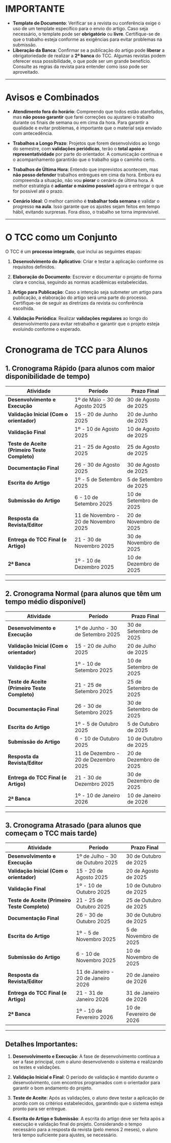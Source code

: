 
# IMPORTANTE
- **Template de Documento**: Verificar se a revista ou conferência exige o uso de um template específico para o envio do artigo. Caso seja necessário, o template pode ser **obrigatório** ou **livre**. Certifique-se de que o trabalho esteja conforme as exigências para evitar problemas na submissão.
- **Liberação da Banca**: Confirmar se a publicação do artigo pode **liberar** a obrigatoriedade de realizar a **2ª banca** do TCC. Algumas revistas podem oferecer essa possibilidade, o que pode ser um grande benefício. Consulte as regras da revista para entender como isso pode ser aproveitado.

---

# Avisos e Combinados

- **Atendimento fora do horário**: Compreendo que todos estão atarefados, mas **não posso garantir** que farei correções ou ajustarei o trabalho durante os finais de semana ou em cima da hora. Para garantir a qualidade e evitar problemas, é importante que o material seja enviado com antecedência.
  
- **Trabalhos a Longo Prazo**: Projetos que forem desenvolvidos ao longo do semestre, com **validações periódicas**, terão o **total apoio e representatividade** por parte do orientador. A comunicação contínua e o acompanhamento garantirão que o trabalho siga o caminho certo.

- **Trabalhos de Última Hora**: Entendo que imprevistos acontecem, mas **não posso defender** trabalhos entregues em cima da hora. Embora eu compreenda a situação, não vou **piorar** o cenário de última hora. A melhor estratégia é **adiantar o máximo possível** agora e entregar o que for possível até o prazo.

- **Cenário Ideal**: O melhor caminho é **trabalhar toda semana** e validar o progresso **na aula**. Isso garante que os ajustes sejam feitos em tempo hábil, evitando surpresas. Fora disso, o trabalho se torna imprevisível.

---

# O TCC como um Conjunto

O TCC é um **processo integrado**, que inclui as seguintes etapas:

1. **Desenvolvimento do Aplicativo**: Criar e testar a aplicação conforme os requisitos definidos.
   
2. **Elaboração do Documento**: Escrever e documentar o projeto de forma clara e concisa, seguindo as normas acadêmicas estabelecidas.

3. **Artigo para Publicação**: Caso a intenção seja submeter um artigo para publicação, a elaboração do artigo será uma parte do processo. Certifique-se de seguir as diretrizes da revista ou conferência escolhida.

4. **Validação Periódica**: Realizar **validações regulares** ao longo do desenvolvimento para evitar retrabalho e garantir que o projeto esteja evoluindo conforme o esperado.


# Cronograma de TCC para Alunos

## 1. Cronograma Rápido (para alunos com maior disponibilidade de tempo)

| **Atividade**                        | **Período**                               | **Prazo Final**              |
|--------------------------------------|------------------------------------------|-----------------------------|
| **Desenvolvimento e Execução**       | 1º de Maio - 30 de Agosto 2025           | 30 de Agosto de 2025        |
| **Validação Inicial (Com o orientador)** | 15 - 20 de Junho 2025                   | 20 de Junho de 2025         |
| **Validação Final**                  | 1º - 10 de Agosto 2025                   | 10 de Agosto de 2025        |
| **Teste de Aceite (Primeiro Teste Completo)** | 21 - 25 de Agosto 2025                  | 25 de Agosto de 2025        |
| **Documentação Final**               | 26 - 30 de Agosto 2025                   | 30 de Agosto de 2025        |
| **Escrita do Artigo**                | 1º - 5 de Setembro 2025                  | 5 de Setembro de 2025       |
| **Submissão do Artigo**              | 6 - 10 de Setembro 2025                  | 10 de Setembro de 2025      |
| **Resposta da Revista/Editor**      | 11 de Novembro - 20 de Novembro 2025     | 20 de Novembro de 2025      |
| **Entrega do TCC Final (e Artigo)**  | 21 - 30 de Novembro 2025                 | 30 de Novembro de 2025      |
| **2ª Banca**                         | 1º - 10 de Dezembro 2025                 | 10 de Dezembro de 2025      |

---

## 2. Cronograma Normal (para alunos que têm um tempo médio disponível)

| **Atividade**                        | **Período**                               | **Prazo Final**              |
|--------------------------------------|------------------------------------------|-----------------------------|
| **Desenvolvimento e Execução**       | 1º de Junho - 30 de Setembro 2025        | 30 de Setembro de 2025      |
| **Validação Inicial (Com o orientador)** | 15 - 20 de Julho 2025                   | 20 de Julho de 2025         |
| **Validação Final**                  | 1º - 10 de Setembro 2025                 | 10 de Setembro de 2025      |
| **Teste de Aceite (Primeiro Teste Completo)** | 21 - 25 de Setembro 2025                | 25 de Setembro de 2025      |
| **Documentação Final**               | 26 - 30 de Setembro 2025                 | 30 de Setembro de 2025      |
| **Escrita do Artigo**                | 1º - 5 de Outubro 2025                   | 5 de Outubro de 2025        |
| **Submissão do Artigo**              | 6 - 10 de Outubro 2025                   | 10 de Outubro de 2025       |
| **Resposta da Revista/Editor**      | 11 de Dezembro - 20 de Dezembro 2025     | 20 de Dezembro de 2025      |
| **Entrega do TCC Final (e Artigo)**  | 21 - 30 de Dezembro 2025                 | 30 de Dezembro de 2025      |
| **2ª Banca**                         | 1º - 10 de Janeiro 2026                 | 10 de Janeiro de 2026      |

---

## 3. Cronograma Atrasado (para alunos que começam o TCC mais tarde)

| **Atividade**                        | **Período**                               | **Prazo Final**              |
|--------------------------------------|------------------------------------------|-----------------------------|
| **Desenvolvimento e Execução**       | 1º de Julho - 30 de Outubro 2025         | 30 de Outubro de 2025       |
| **Validação Inicial (Com o orientador)** | 15 - 20 de Agosto 2025                  | 20 de Agosto de 2025        |
| **Validação Final**                  | 1º - 10 de Outubro 2025                  | 10 de Outubro de 2025       |
| **Teste de Aceite (Primeiro Teste Completo)** | 21 - 25 de Outubro 2025                | 25 de Outubro de 2025       |
| **Documentação Final**               | 26 - 30 de Outubro 2025                  | 30 de Outubro de 2025       |
| **Escrita do Artigo**                | 1º - 5 de Novembro 2025                 | 5 de Novembro de 2025       |
| **Submissão do Artigo**              | 6 - 10 de Novembro 2025                  | 10 de Novembro de 2025      |
| **Resposta da Revista/Editor**      | 11 de Janeiro - 20 de Janeiro 2026      | 20 de Janeiro de 2026      |
| **Entrega do TCC Final (e Artigo)**  | 21 - 31 de Janeiro 2026                 | 31 de Janeiro de 2026      |
| **2ª Banca**                         | 1º - 10 de Fevereiro 2026                 | 10 de Fevereiro de 2026     |

---

## Detalhes Importantes:

1. **Desenvolvimento e Execução**: A fase de desenvolvimento continua a ser a fase principal, com o aluno desenvolvendo o sistema e realizando os testes e validações.
   
2. **Validação Inicial e Final**: O período de validação é mantido durante o desenvolvimento, com encontros programados com o orientador para garantir o bom andamento do projeto.
   
3. **Teste de Aceite**: Após as validações, o aluno deve testar a aplicação de acordo com os critérios estabelecidos, garantindo que o sistema esteja pronto para ser entregue.
   
4. **Escrita do Artigo e Submissão**: A escrita do artigo deve ser feita após a execução e validação final do projeto. Considerando o tempo necessário para a resposta da revista (pelo menos 2 meses), o aluno terá tempo suficiente para ajustes, se necessário.
